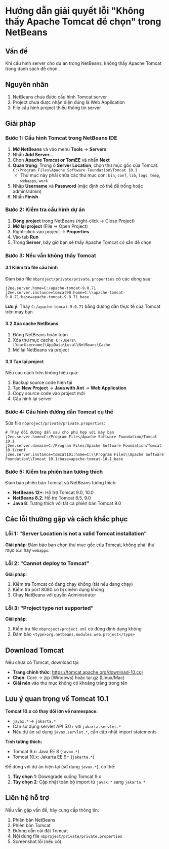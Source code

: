 # Hướng dẫn giải quyết lỗi "Không thấy Apache Tomcat để chọn" trong NetBeans

## Vấn đề
Khi cấu hình server cho dự án trong NetBeans, không thấy Apache Tomcat trong danh sách để chọn.

## Nguyên nhân
1. NetBeans chưa được cấu hình Tomcat server
2. Project chưa được nhận diện đúng là Web Application
3. File cấu hình project thiếu thông tin server

## Giải pháp

### Bước 1: Cấu hình Tomcat trong NetBeans IDE

1. **Mở NetBeans** và vào menu **Tools** → **Servers**
2. Nhấn **Add Server...**
3. Chọn **Apache Tomcat or TomEE** và nhấn **Next**
4. **Quan trọng**: Trong ô **Server Location**, chọn thư mục gốc của Tomcat: `C:\Program Files\Apache Software Foundation\Tomcat 10.1`
   - Thư mục này phải chứa các thư mục con: `bin`, `conf`, `lib`, `logs`, `temp`, `webapps`, `work`
5. Nhập **Username** và **Password** (mặc định có thể để trống hoặc admin/admin)
6. Nhấn **Finish**

### Bước 2: Kiểm tra cấu hình dự án

1. **Đóng project** trong NetBeans (right-click → Close Project)
2. **Mở lại project** (File → Open Project)
3. Right-click vào project → **Properties**
4. Vào tab **Run**
5. Trong **Server**, bây giờ bạn sẽ thấy Apache Tomcat có sẵn để chọn

### Bước 3: Nếu vẫn không thấy Tomcat

#### 3.1 Kiểm tra file cấu hình
Đảm bảo file `nbproject/private/private.properties` có các dòng sau:
```properties
j2ee.server.home=C:/apache-tomcat-9.0.71
j2ee.server.instance=tomcat90:home=C:\\apache-tomcat-9.0.71:base=apache-tomcat-9.0.71_base
```
**Lưu ý**: Thay `C:/apache-tomcat-9.0.71` bằng đường dẫn thực tế của Tomcat trên máy bạn.

#### 3.2 Xóa cache NetBeans
1. Đóng NetBeans hoàn toàn
2. Xóa thư mục cache: `C:\Users\[YourUsername]\AppData\Local\NetBeans\Cache`
3. Mở lại NetBeans và project

#### 3.3 Tạo lại project
Nếu các cách trên không hiệu quả:
1. Backup source code hiện tại
2. Tạo **New Project** → **Java with Ant** → **Web Application**
3. Copy source code vào project mới
4. Cấu hình lại server

### Bước 4: Cấu hình đường dẫn Tomcat cụ thể

Sửa file `nbproject/private/private.properties`:
```properties
# Thay đổi đường dẫn sau cho phù hợp với máy bạn
j2ee.server.home=C:/Program Files/Apache Software Foundation/Tomcat 10.1
j2ee.server.domain=C:/Program Files/Apache Software Foundation/Tomcat 10.1/conf
j2ee.server.instance=tomcat101:home=C:\\Program Files\\Apache Software Foundation\\Tomcat 10.1:base=apache-tomcat-10.1_base
```

### Bước 5: Kiểm tra phiên bản tương thích

Đảm bảo phiên bản Tomcat và NetBeans tương thích:
- **NetBeans 12+**: Hỗ trợ Tomcat 9.0, 10.0
- **NetBeans 8.2**: Hỗ trợ Tomcat 8.5, 9.0
- **Java 8**: Tương thích với tất cả phiên bản Tomcat 9.0

## Các lỗi thường gặp và cách khắc phục

### Lỗi 1: "Server Location is not a valid Tomcat installation"
**Giải pháp**: Đảm bảo bạn chọn thư mục gốc của Tomcat, không phải thư mục `bin` hay `webapps`.

### Lỗi 2: "Cannot deploy to Tomcat"
**Giải pháp**: 
1. Kiểm tra Tomcat có đang chạy không (tắt nếu đang chạy)
2. Kiểm tra port 8080 có bị chiếm dụng không
3. Chạy NetBeans với quyền Administrator

### Lỗi 3: "Project type not supported"
**Giải pháp**: 
1. Kiểm tra file `nbproject/project.xml` có đúng định dạng không
2. Đảm bảo `<type>org.netbeans.modules.web.project</type>`

## Download Tomcat

Nếu chưa có Tomcat, download tại:
- **Trang chính thức**: https://tomcat.apache.org/download-10.cgi
- **Chọn**: Core → zip (Windows) hoặc tar.gz (Linux/Mac)
- **Giải nén** vào thư mục không có khoảng trắng trong tên

## Lưu ý quan trọng về Tomcat 10.1

**Tomcat 10.x có thay đổi lớn về namespace:**
- `javax.*` → `jakarta.*` 
- Cần sử dụng servlet API 5.0+ với `jakarta.servlet.*`
- Nếu dự án sử dụng `javax.servlet.*`, cần cập nhật import statements

**Tính tương thích:**
- Tomcat 9.x: Java EE 8 (`javax.*`)
- Tomcat 10.x: Jakarta EE 9+ (`jakarta.*`)

Để dùng với dự án hiện tại (sử dụng `javax.*`), có thể:
1. **Tùy chọn 1**: Downgrade xuống Tomcat 9.x
2. **Tùy chọn 2**: Cập nhật toàn bộ import từ `javax.*` sang `jakarta.*`

## Liên hệ hỗ trợ

Nếu vẫn gặp vấn đề, hãy cung cấp thông tin:
1. Phiên bản NetBeans
2. Phiên bản Tomcat
3. Đường dẫn cài đặt Tomcat
4. Nội dung file `nbproject/private/private.properties`
5. Screenshot lỗi (nếu có)
